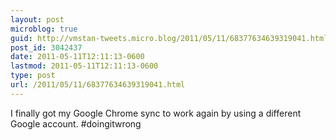 ```yaml
---
layout: post
microblog: true
guid: http://vmstan-tweets.micro.blog/2011/05/11/68377634639319041.html
post_id: 3042437
date: 2011-05-11T12:11:13-0600
lastmod: 2011-05-11T12:11:13-0600
type: post
url: /2011/05/11/68377634639319041.html
---
```

I finally got my Google Chrome sync to work again by using a different Google account. #doingitwrong
